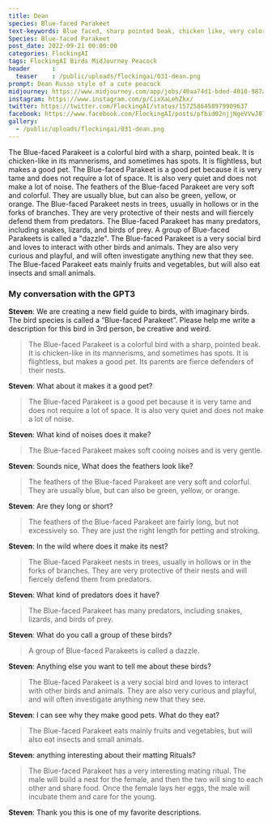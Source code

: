 ```yaml
---
title: Dean
species: Blue-faced Parakeet
text-keywords: Blue faced, sharp pointed beak, chicken like, very colorful, sometimes has spots, flightless, makes good pets, parents are fierce defenders of their nests, 3-5 eggs a year, Very long call that can last upwards of 45 seconds. lives in nests in low shrubs
Species: Blue-faced Parakeet
post_date: 2022-09-21 00:00:00
categories: FlockingAI
tags: FlockingAI Birds MidJourney Peacock
header      :
  teaser    : /public/uploads/flockingai/031-dean.png
prompt: Dean Russo style of a cute peacock
midjourney: https://www.midjourney.com/app/jobs/40aa74d1-bded-4010-987a-ff80bcd6e886
instagram: https://www.instagram.com/p/CixXaLehZkx/
twitter: https://twitter.com/FlockingAI/status/1572586458979909637
facebook: https://www.facebook.com/FlockingAI/posts/pfbid02njjNgeVVwJ8TSfGDh9WV4LFgPZtYzXNuLexrr9oPQjEqYPVg1kwAA15SAeFSvbMGl
gallery: 
  - /public/uploads/flockingai/031-dean.png
---
```


The Blue-faced Parakeet is a colorful bird with a sharp, pointed beak. It is chicken-like in its mannerisms, and sometimes has spots. It is flightless, but makes a good pet. The Blue-faced Parakeet is a good pet because it is very tame and does not require a lot of space. It is also very quiet and does not make a lot of noise. The feathers of the Blue-faced Parakeet are very soft and colorful. They are usually blue, but can also be green, yellow, or orange. The Blue-faced Parakeet nests in trees, usually in hollows or in the forks of branches. They are very protective of their nests and will fiercely defend them from predators. The Blue-faced Parakeet has many predators, including snakes, lizards, and birds of prey. A group of Blue-faced Parakeets is called a "dazzle". The Blue-faced Parakeet is a very social bird and loves to interact with other birds and animals. They are also very curious and playful, and will often investigate anything new that they see. The Blue-faced Parakeet eats mainly fruits and vegetables, but will also eat insects and small animals.

### My conversation with the GPT3

**Steven**: We are creating a new field guide to birds, with imaginary birds. The bird species is called a “Blue-faced Parakeet”. Please help me write a description for this bird in 3rd person, be creative and weird.

> The Blue-faced Parakeet is a colorful bird with a sharp, pointed beak. It is chicken-like in its mannerisms, and sometimes has spots. It is flightless, but makes a good pet. Its parents are fierce defenders of their nests.

**Steven**: What about it makes it a good pet?

> The Blue-faced Parakeet is a good pet because it is very tame and does not require a lot of space. It is also very quiet and does not make a lot of noise.

**Steven**: What kind of noises does it make?

> The Blue-faced Parakeet makes soft cooing noises and is very gentle.

**Steven**: Sounds nice, What does the feathers look like?

> The feathers of the Blue-faced Parakeet are very soft and colorful. They are usually blue, but can also be green, yellow, or orange.

**Steven**: Are they long or short?

> The feathers of the Blue-faced Parakeet are fairly long, but not excessively so. They are just the right length for petting and stroking.

**Steven**: In the wild where does it make its nest?

> The Blue-faced Parakeet nests in trees, usually in hollows or in the forks of branches. They are very protective of their nests and will fiercely defend them from predators.

**Steven**: What kind of predators does it have?

> The Blue-faced Parakeet has many predators, including snakes, lizards, and birds of prey.

**Steven**: What do you call a group of these birds?

> A group of Blue-faced Parakeets is called a dazzle.

**Steven**: Anything else you want to tell me about these birds?

> The Blue-faced Parakeet is a very social bird and loves to interact with other birds and animals. They are also very curious and playful, and will often investigate anything new that they see.

**Steven**: I can see why they make good pets. What do they eat?

> The Blue-faced Parakeet eats mainly fruits and vegetables, but will also eat insects and small animals.

**Steven**: anything interesting about their matting Rituals?

> The Blue-faced Parakeet has a very interesting mating ritual. The male will build a nest for the female, and then the two will sing to each other and share food. Once the female lays her eggs, the male will incubate them and care for the young.

**Steven**: Thank you this is one of my favorite descriptions.
